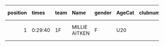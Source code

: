 |   position | times   | team   | Name          | gender   | AgeCat   |   clubnumber | Club name        | Website                 |   finishPosition |
|-----------:|:--------|:-------|:--------------|:---------|:---------|-------------:|:-----------------|:------------------------|-----------------:|
|          1 | 0:29:40 | 1F     | MILLIE AITKEN | F        | U20      |            1 | East Kilbride AC | http://www.ekac.org.uk/ |               50 |